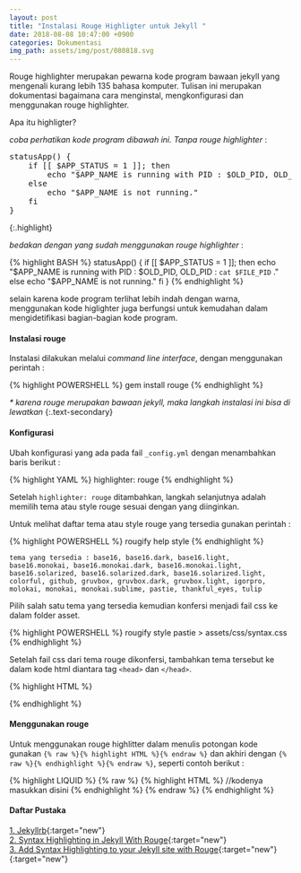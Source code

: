 ```yaml
---
layout: post
title: "Instalasi Rouge Highligter untuk Jekyll "
date: 2018-08-08 10:47:00 +0900
categories: Dokumentasi
img_path: assets/img/post/080818.svg
---
```


Rouge highlighter merupakan pewarna kode program bawaan jekyll yang mengenali kurang lebih 135 bahasa komputer. Tulisan ini merupakan dokumentasi bagaimana cara menginstal, mengkonfigurasi dan menggunakan rouge highlighter.   

Apa itu highligter? 

_coba perhatikan kode program dibawah ini. Tanpa rouge highlighter_ : 

<pre>
statusApp() {
	if [[ $APP_STATUS = 1 ]]; then 
		echo "$APP_NAME is running with PID : $OLD_PID, OLD_PID : `cat $FILE_PID` ."
	else 
		echo "$APP_NAME is not running."
	fi
}
</pre>
{:.highlight}


_bedakan dengan yang sudah menggunakan rouge highlighter_ : 

{% highlight BASH %}
statusApp() {
	if [[ $APP_STATUS = 1 ]]; then 
		echo "$APP_NAME is running with PID : $OLD_PID, OLD_PID : `cat $FILE_PID` ."
	else 
		echo "$APP_NAME is not running."
	fi
}
{% endhighlight %}

selain karena kode program terlihat lebih indah dengan warna, menggunakan kode higlighter juga berfungsi untuk kemudahan dalam mengidetifikasi bagian-bagian kode program.     

#### Instalasi rouge 
Instalasi dilakukan melalui _command line interface_, dengan menggunakan perintah :  

{% highlight POWERSHELL %}
gem install rouge 
{% endhighlight %}

_\* karena rouge merupakan bawaan jekyll, maka langkah instalasi ini bisa di lewatkan_
{:.text-secondary}

#### Konfigurasi
Ubah konfigurasi yang ada pada fail `_config.yml` dengan menambahkan baris berikut : 

{% highlight YAML %}
highlighter: rouge
{% endhighlight %}

Setelah `highlighter: rouge` ditambahkan, langkah selanjutnya adalah memilih tema atau style rouge sesuai dengan yang diinginkan. 

Untuk melihat daftar tema atau style rouge yang tersedia gunakan perintah : 

{% highlight POWERSHELL %}
rougify help style
{% endhighlight %}

`tema yang tersedia : base16, base16.dark, base16.light, base16.monokai, base16.monokai.dark, base16.monokai.light, base16.solarized, base16.solarized.dark, base16.solarized.light, colorful, github, gruvbox, gruvbox.dark, gruvbox.light, igorpro, molokai, monokai, monokai.sublime, pastie, thankful_eyes, tulip`

Pilih salah satu tema yang tersedia kemudian konfersi menjadi fail css ke dalam folder asset.  

{% highlight POWERSHELL %}
rougify style pastie > assets/css/syntax.css
{% endhighlight %}

Setelah fail css dari tema rouge dikonfersi, tambahkan tema tersebut ke dalam kode html diantara tag `<head>` dan `</head>`. 

{% highlight HTML %}
<link rel="stylesheet" href="{{site.baseurl}}/assets/style/css/syntax.css">
{% endhighlight %}

#### Menggunakan rouge 
Untuk menggunakan rouge highlitter dalam menulis potongan kode gunakan `{% raw %}{% highlight HTML %}{% endraw %}` dan akhiri dengan `{% raw %}{% endhighlight %}{% endraw %}`, seperti contoh berikut :


{% highlight LIQUID %}
{% raw %}
{% highlight HTML %}
    //kodenya masukkan disini
{% endhighlight %}
{% endraw %}
{% endhighlight %}

#### Daftar Pustaka 
[1. Jekyllrb](https://jekyllrb.com/docs/templates/#code-snippet-highlighting){:target="new"}<br>
[2. Syntax Highlighting in Jekyll With Rouge](https://sacha.me/articles/jekyll-rouge/){:target="new"}<br>
[3. Add Syntax Highlighting to your Jekyll site with Rouge](https://bnhr.xyz/2017/03/25/add-syntax-highlighting-to-your-jekyll-site-with-rouge.html){:target="new"}<br>
[](){:target="new"}<br>